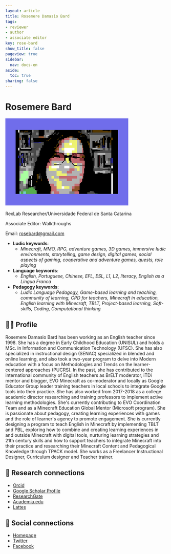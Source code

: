 ```yaml
---
layout: article
title: Rosemere Damasio Bard
tags:
- reviewer
- author
- associate editor
key: rose-bard
show_title: false
pageview: true
sidebar:
  nav: docs-en
aside:
  toc: true
sharing: false
---
```


# Rosemere Bard

<div class="card">
  <div class="card__image">
    <img class="image" src="/assets/images/rose.png"/>
    <div class="overlay overlay--bottom">
      <p>RexLab Researcher/Universidade Federal de Santa Catarina</p>
    </div>
  </div>
</div>

Associate Editor: Walkthroughs

Email: [rosebard@gmail.com](mailto:rosebard@gmail.com)

- **Ludic keywords**: 
  - *Minecraft, MMO, RPG, adventure games, 3D games, immersive ludic environments, storytelling, game design, digital games, social aspects of gaming, cooperative and adventure games, quests, role playing*
- **Language keywords**: 
  - *English, Portuguese, Chinese, EFL, ESL, L1, L2, literacy, English as a Lingua Franca*
- **Pedagogy keywords**: 
  - *Ludic Language Pedagogy, Game-based learning and teaching, community of learning, CPD for teachers, Minecraft in education, English learning with Minecraft, TBLT, Project-based learning, Soft-skills, Coding, Computational thinking*
<!--more-->

## 👨‍🏫 Profile

Rosemere Damasio Bard has been working as an English teacher since 1998. She has a degree in Early Childhood Education (UNISUL) and holds a MSc. in Information and Communication Technology (UFSC). She has also specialized in instructional design (SENAC) specialized in blended and online learning, and also took a two-year program to delve into Modern education with a focus on Methodologies and Trends on the learner-centered approaches (PUCRS). In the past, she has contributed to the international community of English teachers as BrELT moderator, iTDi mentor and blogger, EVO Minecraft as co-moderator and locally as Google Educator Group leader training teachers in local schools to integrate Google tools into their practice. She has also worked from 2017-2018 as a college academic director researching and training professors to implement active learning methodologies. She's currently contributing to EVO Coordination Team and as a Minecraft Education Global Mentor (Microsoft program). She is passionate about pedagogy, creating learning experiences with games and the role of learner's agency to promote engagement. She is currently designing a program to teach English in Minecraft by implementing TBLT and PBL, exploring how to combine and creating learning experiences in and outside Minecraft with digital tools, nurturing learning strategies and 21th century skills and how to support teachers to integrate Minecraft into their practice and researching their  Minecraft Content and Pedagogical Knowledge through TPACK model. She works as a Freelancer Instructional Designer, Curriculum designer and Teacher trainer. 

## 🧪 Research connections

- [Orcid](https://orcid.org/0000-0002-4350-7069)
- [Google Scholar Profile](https://scholar.google.com.br/citations?user=nriGIDkAAAAJ&hl=pt-BR&oi=ao)
- [ResearchGate](https://www.researchgate.net/profile/Rosemere-Bard)
- [Academia.edu](https://independent.academia.edu/RBard)
- [Lattes](http://lattes.cnpq.br/6388781970240067)

## 💬 Social connections

- [Homepage](https://rosebardeltdiary.wordpress.com/)
- [Twitter](https://twitter.com/rosemerebard)
- [Facebook](https://facebook.com/rose.bard/)

